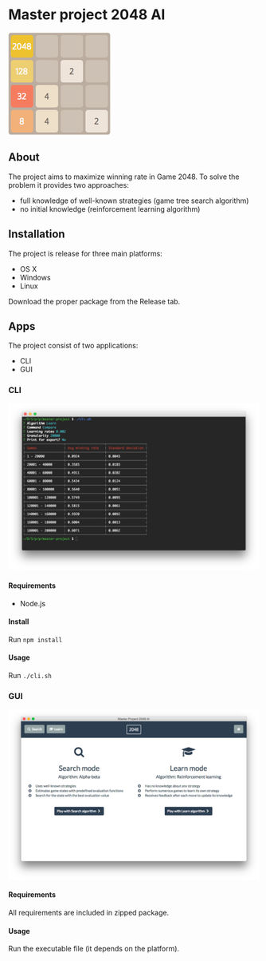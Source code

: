# Master project 2048 AI

![Master project 2048 AI](./assets/images/grids/win-grid.jpg "Master project 2048 AI")

## About 

The project aims to maximize winning rate in Game 2048.
To solve the problem it provides two approaches:

- full knowledge of well-known strategies (game tree search algorithm)
- no initial knowledge (reinforcement learning algorithm)

## Installation
The project is release for three main platforms:

- OS X
- Windows
- Linux

Download the proper package from the Release tab.

## Apps

The project consist of two applications:

 - CLI
 - GUI 

### CLI

![CLI](./assets/images/cli/learn-compare.png "CLI")

#### Requirements
 - Node.js
 
#### Install
Run ```npm install```

#### Usage
Run ```./cli.sh```

### GUI

![GUI](./assets/images/app/landing.png "GUI")

#### Requirements
All requirements are included in zipped package.

#### Usage
Run the executable file (it depends on the platform).
